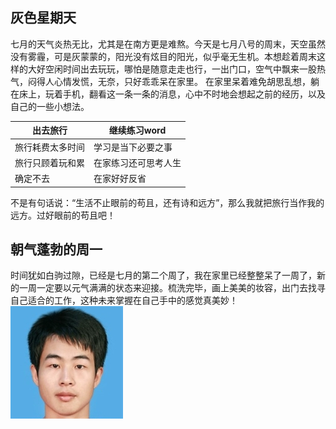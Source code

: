 
## 灰色星期天

七月的天气炎热无比，尤其是在南方更是难熬。今天是七月八号的周末，天空虽然没有雾霾，可是灰蒙蒙的，阳光没有炫目的阳光，似乎毫无生机。本想趁着周末这样的大好空闲时间出去玩玩，哪怕是随意走走也行，一出门口，空气中飘来一股热气，闷得人心情发慌，无奈，只好乖乖呆在家里。  在家里呆着难免胡思乱想，躺在床上，玩着手机，翻看这一条一条的消息，心中不时地会想起之前的经历，以及自己的一些小想法。  

出去旅行			|	继续练习word
---				|	----  
旅行耗费太多时间	|	学习是当下必要之事
旅行只顾着玩和累	|	在家练习还可思考人生  
确定不去			|	在家好好反省

不是有句话说：“生活不止眼前的苟且，还有诗和远方”，那么我就把旅行当作我的远方。过好眼前的苟且吧！  
  
## 朝气蓬勃的周一  
  
时间犹如白驹过隙，已经是七月的第二个周了，我在家里已经整整呆了一周了，新的一周一定要以元气满满的状态来迎接。梳洗完毕，画上美美的妆容，出门去找寻自己适合的工作，这种未来掌握在自己手中的感觉真美妙！  
![github](/assets/images/wfq.png)  
